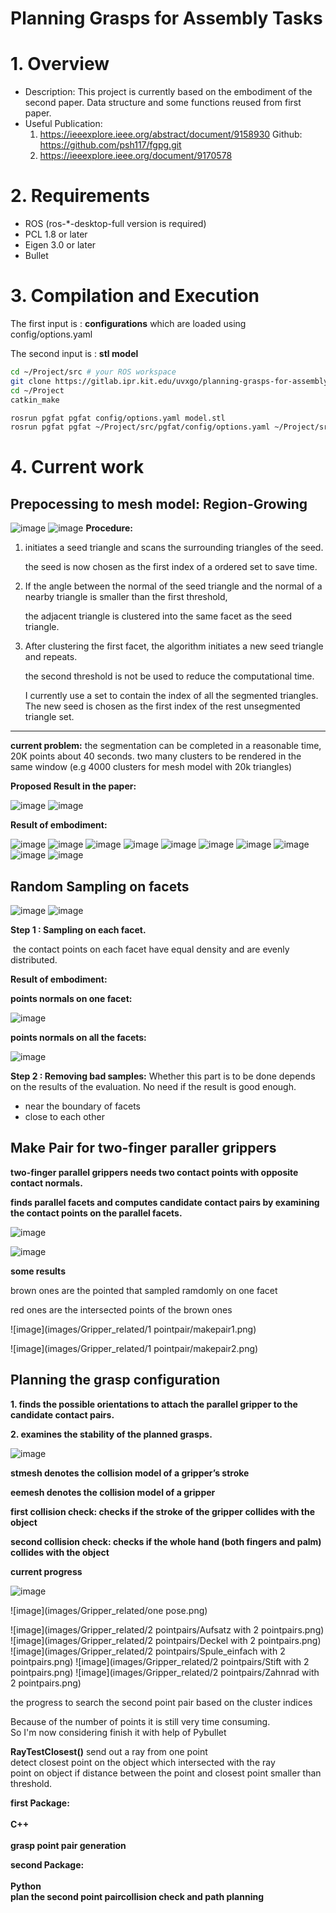 Planning Grasps for Assembly Tasks
====




# 1. Overview
   - Description: This project is currently based on the embodiment of the second paper. Data structure and some functions reused from first paper. 
   - Useful Publication:
     1.  https://ieeexplore.ieee.org/abstract/document/9158930     Github: https://github.com/psh117/fgpg.git
     2.  https://ieeexplore.ieee.org/document/9170578      

# 2. Requirements
   - ROS (ros-*-desktop-full version is required)
   - PCL 1.8 or later
   - Eigen 3.0 or later
   - Bullet

# 3. Compilation and Execution

The first input is : **configurations** which are loaded using config/options.yaml

The second input is : **stl model** 

```sh
cd ~/Project/src # your ROS workspace
git clone https://gitlab.ipr.kit.edu/uvxgo/planning-grasps-for-assembly-task.git
cd ~/Project
catkin_make

rosrun pgfat pgfat config/options.yaml model.stl  
rosrun pgfat pgfat ~/Project/src/pgfat/config/options.yaml ~/Project/src/pgfat/meshes/Motor_part/Lager.stl
```

# 4. Current work

## Prepocessing to mesh model: Region-Growing
![image](images/paper_Images/Pre1.png)
![image](images/paper_Images/Pre2.png)
**Procedure:**

1. initiates a seed triangle and scans the surrounding triangles of the seed.  

   the seed is now chosen as the first index of a ordered set to save time.

2. If the angle between the normal of the seed triangle and the normal of a nearby triangle is smaller than the first threshold,

   the adjacent triangle is clustered into the same facet as the seed triangle. 

3. After clustering the first facet, the algorithm initiates a new seed triangle and repeats. 

   the second threshold is not be used to reduce the computational time.

   I currently use a set to contain the index of all the segmented triangles. The new seed is chosen as the first index of the rest unsegmented triangle set.

------

**current problem:** 
the segmentation can be completed in a reasonable time, 20K points about 40 seconds.
two many clusters to be rendered in the same window (e.g 4000 clusters for mesh model with 20k triangles) 

**Proposed Result in the paper:**

![image](images/paper_Images/pre3.png)
![image](images/paper_Images/pre4.png)

**Result of embodiment:**

![image](images/seg_Results/seg_Aufsatz.png)
![image](images/seg_Results/seg_Deckel.png)
![image](images/seg_Results/seg_Gehaeuse.png)
![image](images/seg_Results/seg_Getriebegehaeuse.png)
![image](images/seg_Results/seg_Gewindeschnecke.png)
![image](images/seg_Results/seg_Lager.png)
![image](images/seg_Results/seg_M4_screw.png)
![image](images/seg_Results/seg_Spule_einfach.png)
![image](images/seg_Results/seg_Stift.png)
![image](images/seg_Results/seg_Zahnrad.png)


## Random Sampling on facets
![image](images/paper_Images/sammple1.png)
![image](images/paper_Images/sample2.jpg)

**Step 1 : Sampling on each facet.** 

​	the contact points on each facet have equal density and are evenly distributed.

**Result of embodiment:**

**points normals on one facet:**

![image](images/sampling_effect_visualization/sampling_effect2.png)

**points normals on all the facets:**

![image](images/sampling_effect_visualization/sampling_effect1.png)

**Step 2 : Removing bad samples:** 
Whether this part is to be done depends on the results of the evaluation. No need if the result is good enough.
   - near the boundary of facets
   - close to each other
   
## Make Pair for two-finger paraller grippers
**two-finger parallel grippers needs two contact points with opposite contact normals.**

**finds parallel facets and computes candidate contact pairs by examining the contact points on the parallel facets.**

![image](images/paper_Images/makepair.png)

![image](images/paper_Images/antipodal.png)

**some results**

brown ones are the pointed that sampled ramdomly on one facet

red ones are the intersected points of the brown ones

![image](images/Gripper_related/1 pointpair/makepair1.png)

![image](images/Gripper_related/1 pointpair/makepair2.png)

## Planning the grasp configuration

**1. finds the possible orientations to attach the parallel gripper to the candidate contact pairs.**

**2. examines the stability of the planned grasps.**

![image](images/paper_Images/algorithm.png)

**stmesh denotes the collision model of a gripper’s stroke**

**eemesh denotes the collision model of a gripper**

**first collision check:  checks if the stroke of the gripper collides with the object**

**second collision check:  checks if the whole hand (both fingers and palm) collides with the object**

**current progress**

![image](images/Gripper_related/gripper.png)

![image](images/Gripper_related/one pose.png)

![image](images/Gripper_related/2 pointpairs/Aufsatz with 2 pointpairs.png)
![image](images/Gripper_related/2 pointpairs/Deckel with 2 pointpairs.png)
![image](images/Gripper_related/2 pointpairs/Spule_einfach with 2 pointpairs.png)
![image](images/Gripper_related/2 pointpairs/Stift with 2 pointpairs.png)
![image](images/Gripper_related/2 pointpairs/Zahnrad with 2 pointpairs.png)

the progress to search the second point pair based on the cluster indices

Because of the number of points it is still very time consuming. <br>
So I'm now considering finish it with help of Pybullet

**RayTestClosest()** 
send out a ray from one point<br>
detect closest point on the object which intersected with the ray <br>
point on object if distance between the point and closest point smaller than threshold.


**first Package:**<br>   
**C++**<br>  
**grasp point pair generation**<br>

**second Package:** <br>  
**Python**<br>
**plan the second point paircollision check and path planning**<br>






